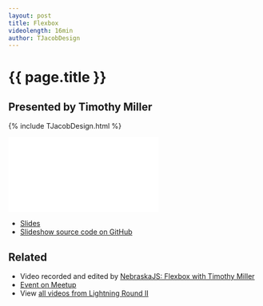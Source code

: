 ```yaml
---
layout: post
title: Flexbox
videolength: 16min
author: TJacobDesign
---
```


# {{ page.title }}

## Presented by Timothy Miller

{% include TJacobDesign.html %}

<div class="fluid-width-video-wrapper"><iframe src="//www.youtube.com/embed/GN_G4Ije7Q0" frameborder="0" allowfullscreen></iframe></div>

* [Slides](http://foradesigner.com/Flexbox-in-Five/#/)
* [Slideshow source code on GitHub](https://github.com/tjacobdesign/Flexbox-in-Five)

## Related

* Video recorded and edited by [NebraskaJS: Flexbox with Timothy Miller](http://www.youtube.com/watch?v=GN_G4Ije7Q0)
* [Event on Meetup](http://www.meetup.com/nebraskajs/events/181849992/)
* View [all videos from Lightning Round II](http://www.youtube.com/playlist?list=PLCCU6TIglvLHdiJPU2_qPF0Z2y8qMqq56)